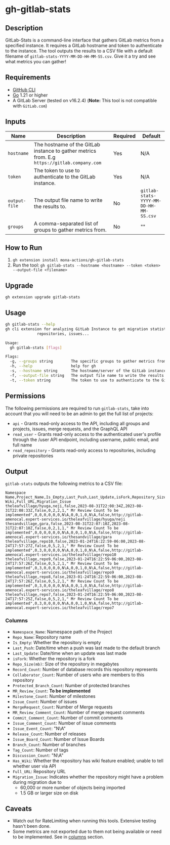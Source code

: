 # gh-gitlab-stats

## Description

GitLab-Stats is a command-line interface that gathers GitLab metrics from a specified instance. It requires a GitLab hostname and token to authenticate to the instance. The tool outputs the results to a CSV file with a default filename of `gitlab-stats-YYYY-MM-DD-HH-MM-SS.csv`. Give it a try and see what metrics you can gather!

## Requirements

- [GitHub CLI](https://github.com/cli/cli#installation)
- [Go](https://go.dev/doc/install) 1.21 or higher
- A GitLab Server (tested on v16.2.4) (**Note:** This tool is not compatible with `GitLab.com`)

## Inputs

| Name | Description | Required | Default |
|------|-------------|----------|---------|
| `hostname` | The hostname of the GitLab instance to gather metrics from. E.g `https://gitlab.company.com` | Yes | N/A |
| `token` | The token to use to authenticate to the GitLab instance. | Yes | N/A |
| `output-file` | The output file name to write the results to. | No | `gitlab-stats-YYYY-MM-DD-HH-MM-SS.csv` |
| `groups` | A comma-separated list of groups to gather metrics from. | No | "" |

## How to Run

1. `gh extension install mona-actions/gh-gitlab-stats`
2. Run the tool: `gh gitlab-stats --hostname <hostname> --token <token> --output-file <filename>`

## Upgrade

`gh extension upgrade gitlab-stats`

## Usage

```sh
gh gitlab-stats --help
gh cli extension for analyzing GitLab Instance to get migration statistics of
              repositories, issues...

Usage:
  gh gitlab-stats [flags]

Flags:
  -g, --groups string        The specific groups to gather metrics from. E.g group1,group2,group3
  -h, --help                 help for gh
  -s, --hostname string      The hostname/server of the GitLab instance to gather metrics from E.g https://gitlab.company.com
  -f, --output-file string   The output file name to write the results to (default "gitlab-stats-YYYY-MM-DD-HH-MM-SS.csv")
  -t, --token string         The token to use to authenticate to the GitLab instance
```

## Permissions

The following permissions are required to run `gitlab-stats`, take into account that you will need to be an admin to get the full list of projects:

- `api` - Grants read-only access to the API, including all groups and projects, issues, merge requests, and the GraphQL API
- `read_user` - Grants read-only access to the authenticated user's profile through the /user API endpoint, including username, public email, and full name
- `read_repository` - Grants read-only access to repositories, including private repositories

## Output

`gitlab-stats` outputs the following metrics to a CSV file:

```csv
Namespace Name,Project_Name,Is_Empty,Last_Push,Last_Update,isFork,Repository_Size(mb),Record_Count,Collaborator_Count,Protected_Branch_Count,MR_Review_Count,Milestone_Count,Issue_Count,MergeRequest_Count,MR_Review_Comment_Count,Commit_Comment_Count,Issue_Comment_Count,Issue_Event_Count,Release_Count,Issue_Board_Count,Branch_Count,Tag_Count,Discussion_Count,Has Wiki,Full_URL,Migration_Issue
theleafvillage/hyuga,neji,false,2023-08-31T22:08:34Z,2023-08-31T22:08:33Z,false,0,2,2,1," Mr Review Count To be implemented",0,0,0,0,0,0,N\A,0,0,1,0,N\A,false,http://gitlab-amenocal.expert-services.io/theleafvillage/hyuga/neji
thesandvillage,gara,false,2023-08-31T22:07:10Z,2023-08-31T22:07:10Z,false,0,2,1,1," Mr Review Count To be implemented",0,0,0,0,0,0,N\A,0,0,1,0,N\A,false,http://gitlab-amenocal.expert-services.io/thesandvillage/gara
theleafvillage,repo10,false,2023-01-24T16:22:59-06:00,2023-08-24T17:57:27Z,false,0,5,2,1," Mr Review Count To be implemented",0,3,0,0,0,0,N\A,0,0,1,0,N\A,false,http://gitlab-amenocal.expert-services.io/theleafvillage/repo10
theleafvillage,repo9,false,2023-01-24T16:22:59-06:00,2023-08-24T17:57:26Z,false,0,5,2,1," Mr Review Count To be implemented",0,3,0,0,0,0,N\A,0,0,1,0,N\A,false,http://gitlab-amenocal.expert-services.io/theleafvillage/repo9
theleafvillage,repo8,false,2023-01-24T16:22:59-06:00,2023-08-24T17:57:26Z,false,0,5,2,1," Mr Review Count To be implemented",0,3,0,0,0,0,N\A,0,0,1,0,N\A,false,http://gitlab-amenocal.expert-services.io/theleafvillage/repo8
theleafvillage,repo7,false,2023-01-24T16:22:59-06:00,2023-08-24T17:57:25Z,false,0,5,2,1," Mr Review Count To be implemented",0,3,0,0,0,0,N\A,0,0,1,0,N\A,false,http://gitlab-amenocal.expert-services.io/theleafvillage/repo7
```

### Columns

- `Namespace_Name`: Namespace path of the Project
- `Repo_Name`: Repository name
- `Is_Empty`: Whether the repository is empty
- `Last_Push`: Date/time when a push was last made to the default branch
- `Last_Update`: Date/time when an update was last made
- `isFork`: Whether the repository is a fork
- `Repo_Size(mb)`: Size of the repository in megabytes
- `Record_Count`: Number of database records this repository represents
- `Collaborator_Count`: Number of users who are members to this repository
- `Protected_Branch_Count`: Number of protected branches
- `MR_Review_Count`: **To be implemented**
- `Milestone_Count`: Number of milestones
- `Issue_Count`: Number of issues
- `MergeRequest_Count`: Number of Merge requests
- `MR_Review_Comment_Count`: Number of merge request comments
- `Commit_Comment_Count`: Number of commit comments
- `Issue_Comment_Count`: Number of issue comments
- `Issue_Event_Count`: "N\A"
- `Release_Count`: Number of releases
- `Issue_Board_Count`: Number of Issue Boards
- `Branch_Count`: Number of branches
- `Tag_Count`: Number of tags
- `Discussion_Count`: "N\A"
- `Has_Wiki`: Whether the repository has wiki feature enabled; unable to tell whether user via API
- `Full_URL`: Repository URL
- `Migration_Issue`: Indicates whether the repository might have a problem during migration due to
  - 60,000 or more number of objects being imported
  - 1.5 GB or larger size on disk

## Caveats

- Watch out for RateLimiting when running this tools. Extensive testing hasn't been done.
- Some metrics are not exported due to them not being available or need to be implemented. See in [columns](#columns) section.
